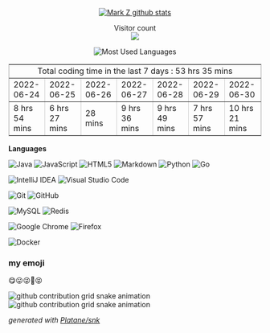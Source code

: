 

<p align="center"> 
  <a href="https://github.com/shuxuecode">
    <img src="https://github-readme-stats.vercel.app/api?username=shuxuecode" alt="Mark Z github stats"/>
  </a>

<!-- &不能居中
[![Mark Z github stats](https://github-readme-stats.vercel.app/api?username=shuxuecode)](//www.funimg.top)
-->
</p>


<p align="center"> 
  Visitor count<br>
  <img src="https://profile-counter.glitch.me/shuxuecode/count.svg" />
</p>


<p align="center"> 

  <img src="https://github-readme-stats.vercel.app/api/top-langs/?username=shuxuecode&theme=dark&layout=compact" alt="Most Used Languages"/>

<!-- ![Most Used Languages](https://github-readme-stats.vercel.app/api/top-langs/?username=shuxuecode&theme=dark&layout=compact) -->
</p>


<!--START_SECTION:waka-->
<table border="1" cellspacing="0" cellpadding="20" align="center" style="border:1px solid #ccc;"><tbody><tr align="center"><td colspan=7>Total coding time in the last 7 days : 53 hrs 35 mins</td></tr><tr><td>2022-06-24</td><td>2022-06-25</td><td>2022-06-26</td><td>2022-06-27</td><td>2022-06-28</td><td>2022-06-29</td><td>2022-06-30</td></tr><tr><td>8 hrs 54 mins</td><td>6 hrs 27 mins</td><td>28 mins</td><td>9 hrs 36 mins</td><td>9 hrs 49 mins</td><td>7 hrs 57 mins</td><td>10 hrs 21 mins</td></tr></tbody></table>
<!--END_SECTION:waka-->

**Languages**

<!-- <code>Java</code> -->

![Java](https://img.shields.io/badge/java-%23ED8B00.svg?style=for-the-badge&logo=java&logoColor=white)
![JavaScript](https://img.shields.io/badge/javascript-%23323330.svg?style=for-the-badge&logo=javascript&logoColor=%23F7DF1E)
![HTML5](https://img.shields.io/badge/html5-%23E34F26.svg?style=for-the-badge&logo=html5&logoColor=white)
![Markdown](https://img.shields.io/badge/markdown-%23000000.svg?style=for-the-badge&logo=markdown&logoColor=white)
![Python](https://img.shields.io/badge/python-3670A0?style=for-the-badge&logo=python&logoColor=ffdd54)
![Go](https://img.shields.io/badge/go-%2300ADD8.svg?style=for-the-badge&logo=go&logoColor=white)



![IntelliJ IDEA](https://img.shields.io/badge/IntelliJIDEA-000000.svg?style=for-the-badge&logo=intellij-idea&logoColor=white)
![Visual Studio Code](https://img.shields.io/badge/Visual%20Studio%20Code-0078d7.svg?style=for-the-badge&logo=visual-studio-code&logoColor=white)


![Git](https://img.shields.io/badge/git-%23F05033.svg?style=for-the-badge&logo=git&logoColor=white)
![GitHub](https://img.shields.io/badge/github-%23121011.svg?style=for-the-badge&logo=github&logoColor=white)


![MySQL](https://img.shields.io/badge/mysql-%2300f.svg?style=for-the-badge&logo=mysql&logoColor=white)
![Redis](https://img.shields.io/badge/redis-%23DD0031.svg?style=for-the-badge&logo=redis&logoColor=white)


![Google Chrome](https://img.shields.io/badge/Google%20Chrome-4285F4?style=for-the-badge&logo=GoogleChrome&logoColor=white)
![Firefox](https://img.shields.io/badge/Firefox-FF7139?style=for-the-badge&logo=Firefox-Browser&logoColor=white)


![Docker](https://img.shields.io/badge/docker-%230db7ed.svg?style=for-the-badge&logo=docker&logoColor=white)

### my emoji

😋😛😜🤪😝



![github contribution grid snake animation](https://raw.githubusercontent.com/shuxuecode/shuxuecode/output/github-contribution-grid-snake-dark.svg#gh-dark-mode-only)![github contribution grid snake animation](https://raw.githubusercontent.com/shuxuecode/shuxuecode/output/github-contribution-grid-snake.svg#gh-light-mode-only)


<!-- 
![github contribution grid snake animation](https://raw.fastgit.org/shuxuecode/shuxuecode/output/github-contribution-grid-snake-dark.svg#gh-dark-mode-only)![github contribution grid snake animation](https://raw.fastgit.org/shuxuecode/shuxuecode/output/github-contribution-grid-snake.svg#gh-light-mode-only)
-->

_generated with [Platane/snk](https://github.com/Platane/snk)_


<!-- 
### Hi there 👋
 -->

<!--
**shuxuecode/shuxuecode** is a ✨ _special_ ✨ repository because its `README.md` (this file) appears on your GitHub profile.

Here are some ideas to get you started:

- 🔭 I’m currently working on ...
- 🌱 I’m currently learning ...
- 👯 I’m looking to collaborate on ...
- 🤔 I’m looking for help with ...
- 💬 Ask me about ...
- 📫 How to reach me: ...
- 😄 Pronouns: ...
- ⚡ Fun fact: ...
-->
